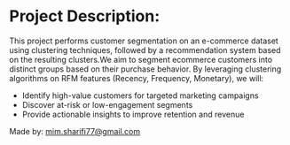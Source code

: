 # Project Description:

This project performs customer segmentation on an e-commerce dataset using clustering techniques, followed by a recommendation system based on the resulting clusters.We aim to segment ecommerce customers into distinct groups based on their purchase behavior. By leveraging clustering algorithms on RFM features (Recency, Frequency, Monetary), we will:

* Identify high-value customers for targeted marketing campaigns
* Discover at-risk or low-engagement segments
* Provide actionable insights to improve retention and revenue


Made by: mim.sharifi77@gmail.com